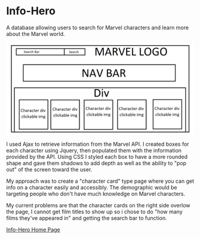# Info-Hero

A database allowing users to search for Marvel characters and learn more about the Marvel world.

![Wireframe](Images/MarvelWireFrame.png)

I used Ajax to retrieve information from the Marvel API. I created boxes for each character using Jquery, then populated them with the information provided by the API. Using CSS I styled each box to have a more rounded shape and gave them shadows to add depth as well as the ability to "pop out" of the screen toward the user.

My approach was to create a "character card" type page where you can get info on a character easily and accessibly. The demographic would be targeting people who don't have much knowledge on Marvel characters.

My current problems are that the character cards on the right side overlow the page, I cannot get film titles to show up so i chose to do "how many films they've appeared in" and getting the search bar to function.

<a href="https://derrickjfoster.github.io/">Info-Hero Home Page</a>
